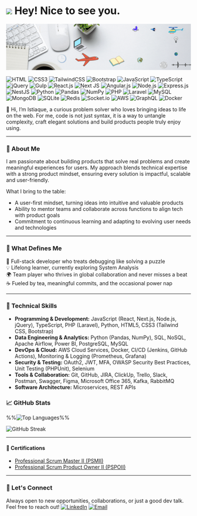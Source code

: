 <h1><img src="https://emojis.slackmojis.com/emojis/images/1531849430/4246/blob-sunglasses.gif?1531849430" width="30"/> Hey! Nice to see you.</h1>

![Istiaque GIF](./Istiaque.gif)

![HTML](https://img.shields.io/badge/HTML5-E34F26?style=flat-square&logo=html5&logoColor=white)
![CSS3](https://img.shields.io/badge/CSS3-1572B6?style=flat-square&logo=css3&logoColor=white)
![TailwindCSS](https://img.shields.io/badge/Tailwind_CSS-38B2AC?style=flat-square&logo=tailwind-css&logoColor=white)
![Bootstrap](https://img.shields.io/badge/Bootstrap-563D7C?style=flat-square&logo=bootstrap&logoColor=white)
![JavaScript](https://img.shields.io/badge/JavaScript-F7DF1E?style=flat-square&logo=javascript&logoColor=black)
![TypeScript](https://img.shields.io/badge/TypeScript-007ACC?style=flat-square&logo=typescript&logoColor=white)
![jQuery](https://img.shields.io/badge/jQuery-0769AD?style=flat-square&logo=jquery&logoColor=white)
![Gulp](https://img.shields.io/badge/GULP-%23CF4647.svg?style=flat-square&logo=gulp&logoColor=white)
![React.js](https://img.shields.io/badge/React.js-0081CB?style=flat-square&logo=react&logoColor=61DAFB)
![Next JS](https://img.shields.io/badge/Next-black?style=flat-square&logo=next.js&logoColor=white)
![Angular.js](https://img.shields.io/badge/Angular.js-DD0031?style=flat-square&logo=angular&logoColor=white)
![Node.js](https://img.shields.io/badge/Node.js-43853D?style=flat-square&logo=node.js&logoColor=white)
![Express.js](https://img.shields.io/badge/express.js-%23404d59.svg?style=flat-square&logo=express&logoColor=%2361DAFB)
![NestJS](https://img.shields.io/badge/nestjs-%23E0234E.svg?style=flat-square&logo=nestjs&logoColor=white)
![Python](https://img.shields.io/badge/Python-F7DF1E?style=flat-square&logo=javascript&logoColor=black)
![Pandas](https://img.shields.io/badge/Pandas-43853D?style=flat-square&logo=node.js&logoColor=white)
![NumPy](https://img.shields.io/badge/NumPy-07405E?style=flat-square&logo=sqlite&logoColor=white)
![PHP](https://img.shields.io/badge/PHP-777BB4?style=flat-square&logo=php&logoColor=white)
![Laravel](https://img.shields.io/badge/Laravel-FF2D20?style=flat-square&logo=laravel&logoColor=white)
![MySQL](https://img.shields.io/badge/MySQL-005C84?style=flat-square&logo=mysql&logoColor=white)
![MongoDB](https://img.shields.io/badge/MongoDB-%23FF9900.svg?&style=flat-square&logo=amazon-aws&logoColor=white)
![SQLite](https://img.shields.io/badge/SQLite-07405E?style=flat-square&logo=sqlite&logoColor=white)
![Redis](https://img.shields.io/badge/redis-%23DD0031.svg?&style=flat-square&logo=redis&logoColor=white)
![Socket.io](https://img.shields.io/badge/Socket.io-black?style=flat-square&logo=socket.io&badgeColor=010101)
![AWS](https://img.shields.io/badge/AWS-%23FF9900.svg?&style=flat-square&logo=amazon-aws&logoColor=white)
![GraphQL](https://img.shields.io/badge/-GraphQL-E10098?style=flat-square&logo=graphql&logoColor=white)
![Docker](https://img.shields.io/badge/Docker-0CC1F3?style=flat-square&logo=docker&logoColor=white)

👋 Hi, I’m Istiaque, a curious problem solver who loves bringing ideas to life on the web. For me, code is not just syntax, it is a way to untangle complexity, craft elegant solutions and build products people truly enjoy using.

---

### 🧠 About Me
I am passionate about building products that solve real problems and create meaningful experiences for users. My approach blends technical expertise with a strong product mindset, ensuring every solution is impactful, scalable and user-friendly.

What I bring to the table:
* A user-first mindset, turning ideas into intuitive and valuable products
* Ability to mentor teams and collaborate across functions to align tech with product goals
* Commitment to continuous learning and adapting to evolving user needs and technologies

---

### 🚀 What Defines Me

🧩 Full-stack developer who treats debugging like solving a puzzle <br />
💡 Lifelong learner, currently exploring System Analysis <br />
🌍 Team player who thrives in global collaboration and never misses a beat <br />
☕ Fueled by tea, meaningful commits, and the occasional power nap <br />

---

### 🔧 Technical Skills

- **Programming & Development:** JavaScript (React, Next.js, Node.js, jQuery), TypeScript, PHP (Laravel), Python, HTML5, CSS3 (Tailwind CSS, Bootstrap)  
- **Data Engineering & Analytics:** Python (Pandas, NumPy), SQL, NoSQL, Apache Airflow, Power BI, PostgreSQL, MySQL
- **DevOps & Cloud:** AWS Cloud Services, Docker, CI/CD (Jenkins, GitHub Actions), Monitoring & Logging (Prometheus, Grafana) 
- **Security & Testing:** OAuth2, JWT, MFA, OWASP Security Best Practices, Unit Testing (PHPUnit), Selenium  
- **Tools & Collaboration:** Git, GitHub, JIRA, ClickUp, Trello, Slack, Postman, Swagger, Figma, Microsoft Office 365, Kafka, RabbitMQ 
- **Software Architecture:** Microservices, REST APIs  


### 📈 GitHub Stats

%%![Top Languages](https://github-readme-stats.vercel.app/api/top-langs/?username=Istiaque-Hasan&theme=dracula&show_icons=true&hide_border=true&layout=compact)%%

![GitHub Streak](https://github-readme-streak-stats.herokuapp.com/?user=Istiaque-Hasan&theme=dracula&hide_border=true)

---

#### 🏅 Certifications
- [Professional Scrum Master II (PSMII)](https://www.credly.com/badges/e3efd250-c0e7-4531-b7f6-f2c92b651253)  
- [Professional Scrum Product Owner II (PSPOII)](https://www.credly.com/badges/80b918ad-e04f-45b2-92dd-009de137fc22/public_ur)  

---
### 💬 Let's Connect

Always open to new opportunities, collaborations, or just a good dev talk. Feel free to reach out! 
[![LinkedIn](https://img.shields.io/badge/LinkedIn-0077B5?style=flat-square&logo=linkedin&logoColor=white)](https://www.linkedin.com/in/mdistiaque-hasan)
[![Email](https://img.shields.io/badge/Email-D14836?style=flat-square&logo=gmail&logoColor=white)](mailto:istiaquehasan.uib@gmail.com)


